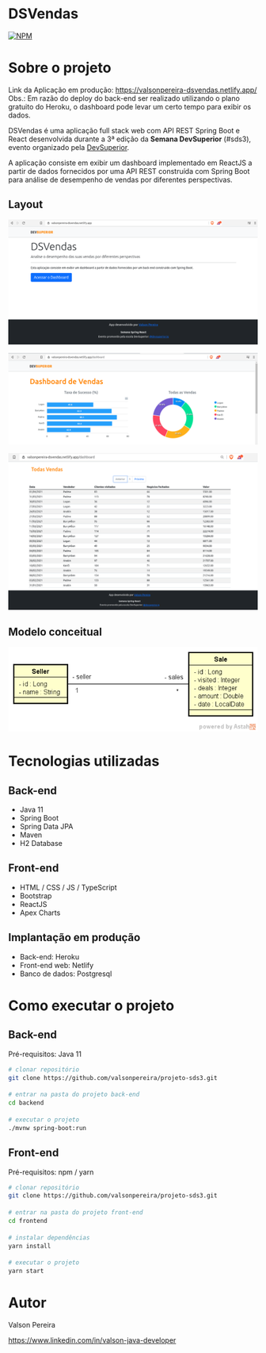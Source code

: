 # DSVendas 
[![NPM](https://img.shields.io/npm/l/react)](https://github.com/valsonpereira/projeto-sds3/blob/master/LICENSE) 

# Sobre o projeto

Link da Aplicação em produção: https://valsonpereira-dsvendas.netlify.app/
Obs.: Em razão do deploy do back-end ser realizado utilizando o plano gratuito do Heroku, o dashboard pode levar um certo tempo para exibir os dados.

DSVendas é uma aplicação full stack web com API REST Spring Boot e React desenvolvida durante a 3ª edição da **Semana DevSuperior** (#sds3), evento organizado pela [DevSuperior](https://devsuperior.com.br "Site da DevSuperior").

A aplicação consiste em exibir um dashboard implementado em ReactJS a partir de dados fornecidos por uma API REST construída com Spring Boot para análise de desempenho de vendas por diferentes perspectivas. 

## Layout
![Web 1](https://raw.githubusercontent.com/valsonpereira/my-assets/main/sds3/home.png)

![Web 2](https://raw.githubusercontent.com/valsonpereira/my-assets/main/sds3/dashboard.png)

![Web 3](https://raw.githubusercontent.com/valsonpereira/my-assets/main/sds3/tabela.png)

## Modelo conceitual
![Modelo Conceitual](https://raw.githubusercontent.com/valsonpereira/my-assets/main/sds3/sds3-mc.png)

# Tecnologias utilizadas
## Back-end
- Java 11
- Spring Boot
- Spring Data JPA 
- Maven
- H2 Database
## Front-end
- HTML / CSS / JS / TypeScript
- Bootstrap
- ReactJS
- Apex Charts
## Implantação em produção
- Back-end: Heroku
- Front-end web: Netlify
- Banco de dados: Postgresql

# Como executar o projeto

## Back-end
Pré-requisitos: Java 11

```bash
# clonar repositório
git clone https://github.com/valsonpereira/projeto-sds3.git

# entrar na pasta do projeto back-end
cd backend

# executar o projeto
./mvnw spring-boot:run
```

## Front-end 
Pré-requisitos: npm / yarn

```bash
# clonar repositório
git clone https://github.com/valsonpereira/projeto-sds3.git

# entrar na pasta do projeto front-end
cd frontend

# instalar dependências
yarn install

# executar o projeto
yarn start
```

# Autor

Valson Pereira

https://www.linkedin.com/in/valson-java-developer
